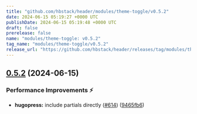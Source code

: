 ```yaml
---
title: "github.com/hbstack/header/modules/theme-toggle/v0.5.2"
date: 2024-06-15 05:19:27 +0000 UTC
publishDate: 2024-06-15 05:19:48 +0000 UTC
draft: false
prerelease: false
name: "modules/theme-toggle: v0.5.2"
tag_name: "modules/theme-toggle/v0.5.2"
release_url: "https://github.com/hbstack/header/releases/tag/modules/theme-toggle/v0.5.2"
---
```


## [0.5.2](https://github.com/hbstack/header/compare/modules/theme-toggle/v0.5.1...modules/theme-toggle/v0.5.2) (2024-06-15)


### Performance Improvements ⚡️

* **hugopress:** include partials directly ([#614](https://github.com/hbstack/header/issues/614)) ([9465fb6](https://github.com/hbstack/header/commit/9465fb634f2711058b664659dccb9ce42ef3ad00))
